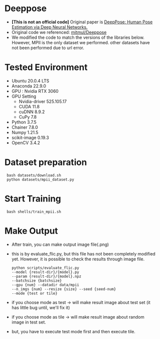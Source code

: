 # Deeppose

- **[This is not an official code]** Original paper is [DeepPose: Human Pose Estimation via Deep Neural Networks.](https://arxiv.org/abs/1312.4659)
- Original code we referenced: [mitmul/Deeppose](https://github.com/mitmul/deeppose)
- We modified the code to match the versions of the libraries below. However, MPII is the only dataset we performed. other datasets have not been performed due to url error.

# Tested Environment
- Ubuntu 20.0.4 LTS
- Anaconda 22.9.0
- GPU : Nvidia RTX 3060
- GPU Setting
  - Nvidia-driver 525.105.17
  - CUDA 11.8
  - cuDNN 8.9.2
  - CuPy 7.8
- Python 3.7.5
- Chainer 7.8.0
- Numpy 1.21.5
- scikit-image 0.19.3
- OpenCV 3.4.2

# Dataset preparation
     bash datasets/download.sh
     python datasets/mpii_dataset.py

# Start Training
     bash shells/train_mpii.sh

# Make Output
- After train, you can make output image file(.png)
- this is by evaluate_flic.py, but this file has not been completely modified yet. However, it is possible to check the results through image file.
 
      python scripts/evaluate_flic.py
      --model {result-dir}/{model}.py
      --param {result-dir}/{model}.npz
      --batchsize {batchsize}
      --gpu {num} --datadir data/mpii
      --n_imgs {num} --resize {size} --seed {seed-num}
      --mode {test or tile}
  
- if you choose mode as test -> will make result image about test set (it has little bug until, we'll fix it)
- if you choose mode as tile -> will make result image about random image in test set.
- but, you have to execute test mode first and then execute tile.
